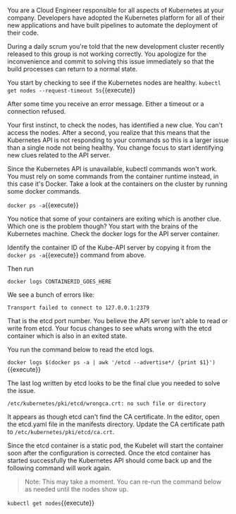 You are a Cloud Engineer responsible for all aspects of Kubernetes at your
company. Developers have adopted the Kubernetes platform for all of their new
applications and have built pipelines to automate the deployment of their code.

During a daily scrum you're told that the new development cluster recently
released to this group is not working correctly. You apologize for the
inconvenience and commit to solving this issue immediately so that the build
processes can return to a normal state.

You start by checking to see if the Kubernetes nodes are healthy.
`kubectl get nodes --request-timeout 5s`{{execute}}

After some time you receive an error message. Either a timeout or a connection refused.

Your first instinct, to check the nodes, has identified a new clue. You can't
access the nodes. After a second, you realize that this means that the
Kubernetes API is not responding to your commands so this is a larger issue than
a single node not being healthy. You change focus to start identifying new clues
related to the API server.

Since the Kubernetes API is unavailable, kubectl commands won't work. You must
rely on some commands from the container runtime instead, in this case it's
Docker. Take a look at the containers on the cluster by running some docker commands.

`docker ps -a`{{execute}}

You notice that some of your containers are exiting which is another clue. Which
one is the problem though? You start with the brains of the Kubernetes
machine. Check the docker logs for the API server container.

Identify the container ID of the Kube-API server by copying it from the 
`docker ps -a`{{execute}} command from above.

Then run 

`docker logs CONTAINERID_GOES_HERE`

We see a bunch of errors like:

`Transport failed to connect to 127.0.0.1:2379`

That is the etcd port number. You believe the API server isn't able to read or
write from etcd. Your focus changes to see whats wrong with the etcd container
which is also in an exited state.

You run the command below to read the etcd logs.

`docker logs $(docker ps -a | awk '/etcd --advertise*/ {print $1}')`{{execute}}

The last log written by etcd looks to be the final clue you needed to solve the
issue. 

`/etc/kubernetes/pki/etcd/wrongca.crt: no such file or directory`

It appears as though etcd can't find the CA certificate. In the editor, open the
etcd.yaml file in the manifests directory. Update the CA certificate path to
`/etc/kubernetes/pki/etcd/ca.crt`.

Since the etcd container is a static pod, the Kubelet will start the container
soon after the configuration is corrected. Once the etcd container has started
successfully the Kubernetes API should come back up and the following command
will work again.

>Note: This may take a moment. You can re-run the command below as needed until
>the nodes show up.

`kubectl get nodes`{{execute}}